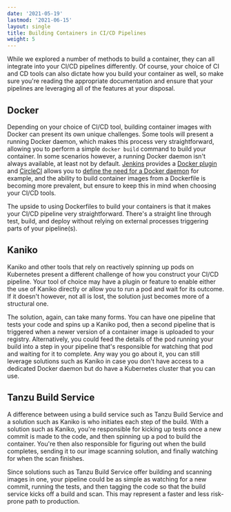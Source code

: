 ```yaml
---
date: '2021-05-19'
lastmod: '2021-06-15'
layout: single
title: Building Containers in CI/CD Pipelines
weight: 5
---
```


While we explored a number of methods to build a container, they can all integrate into your CI/CD pipelines differently. Of course, your choice of CI and CD tools can also dictate how you build your container as well, so make sure you're reading the appropriate documentation and ensure that your pipelines are leveraging all of the features at your disposal.

## Docker

Depending on your choice of CI/CD tool, building container images with Docker can present its own unique challenges. Some tools will present a running Docker daemon, which makes this process very straightforward, allowing you to perform a simple `docker build` command to build your container. In some scenarios however, a running Docker daemon isn't always available, at least not by default. [Jenkins](https://www.jenkins.io/) provides a [Docker plugin](https://plugins.jenkins.io/docker-plugin/) and [CircleCI](https://circleci.com/) allows you to [define the need for a Docker daemon](https://circleci.com/docs/2.0/building-docker-images/) for example, and the ability to build container images from a Dockerfile is becoming more prevalent, but ensure to keep this in mind when choosing your CI/CD tools.

The upside to using Dockerfiles to build your containers is that it makes your CI/CD pipeline very straightforward. There's a straight line through test, build, and deploy without relying on external processes triggering parts of your pipeline(s).

## Kaniko

Kaniko and other tools that rely on reactively spinning up pods on Kubernetes present a different challenge of how you construct your CI/CD pipeline. Your tool of choice may have a plugin or feature to enable either the use of Kaniko directly or allow you to run a pod and wait for its outcome. If it doesn't however, not all is lost, the solution just becomes more of a structural one.

The solution, again, can take many forms. You can have one pipeline that tests your code and spins up a Kaniko pod, then a second pipeline that is triggered when a newer version of a container image is uploaded to your registry. Alternatively, you could feed the details of the pod running your build into a step in your pipeline that's responsible for watching that pod and waiting for it to complete. Any way you go about it, you can still leverage solutions such as Kaniko in case you don't have access to a dedicated Docker daemon but do have a Kubernetes cluster that you can use.  

## Tanzu Build Service

A difference between using a build service such as Tanzu Build Service and a solution such as Kaniko is who initiates each step of the build. With a solution such as Kaniko, you're responsible for kicking up tests once a new commit is made to the code, and then spinning up a pod to build the container. You're then also responsible for figuring out when the build completes, sending it to our image scanning solution, and finally watching for when the scan finishes.

Since solutions such as Tanzu Build Service offer building and scanning images in one, your pipeline could be as simple as watching for a new commit, running the tests, and then tagging the code so that the build service kicks off a build and scan. This may represent a faster and less risk-prone path to production.